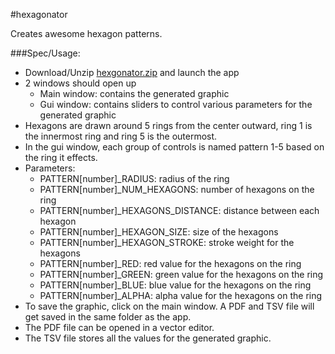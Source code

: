 #hexagonator

Creates awesome hexagon patterns.

###Spec/Usage:

- Download/Unzip [hexgonator.zip](https://github.com/downloads/bruzed/hexagonator/hexgonator.zip) and launch the app
- 2 windows should open up
	- Main window: contains the generated graphic
	- Gui window: contains sliders to control various parameters for the generated graphic
- Hexagons are drawn around 5 rings from the center outward, ring 1 is the innermost ring and ring 5 is the outermost. 
- In the gui window, each group of controls is named pattern 1-5 based on the ring it effects.
- Parameters:
	- PATTERN[number]_RADIUS: radius of the ring
	- PATTERN[number]_NUM_HEXAGONS: number of hexagons on the ring
	- PATTERN[number]_HEXAGONS_DISTANCE: distance between each hexagon
	- PATTERN[number]_HEXAGON_SIZE: size of the hexagons
	- PATTERN[number]_HEXAGON_STROKE: stroke weight for the hexagons
	- PATTERN[number]_RED: red value for the hexagons on the ring
	- PATTERN[number]_GREEN: green value for the hexagons on the ring
	- PATTERN[number]_BLUE: blue value for the hexagons on the ring
	- PATTERN[number]_ALPHA: alpha value for the hexagons on the ring
- To save the graphic, click on the main window. A PDF and TSV file will get saved in the same folder as the app.
- The PDF file can be opened in a vector editor.
- The TSV file stores all the values for the generated graphic.


